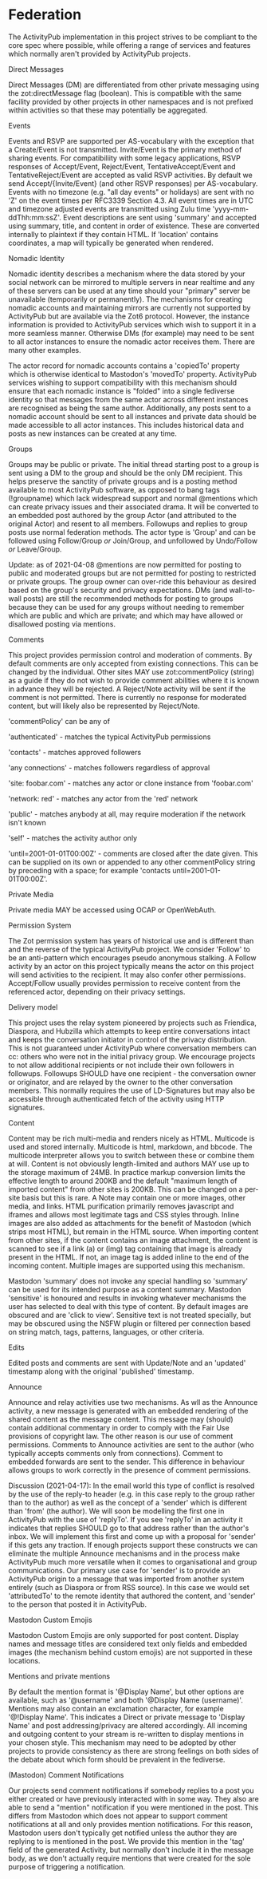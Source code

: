Federation
==========

The ActivityPub implementation in this project strives to be compliant to the core spec where possible, while offering a range of services and features which normally aren't provided by ActivityPub projects.


Direct Messages

Direct Messages (DM) are differentiated from other private messaging using the zot:directMessage flag (boolean). This is compatible with the same facility provided by other projects in other namespaces and is not prefixed within activities so that these may potentially be aggregated.

Events

Events and RSVP are supported per AS-vocabulary with the exception that a Create/Event is not transmitted. Invite/Event is the primary method of sharing events. For compatibiliity with some legacy applications, RSVP responses of Accept/Event, Reject/Event, TentativeAccept/Event and TentativeReject/Event are accepted as valid RSVP activities. By default we send Accept/{Invite/Event} (and other RSVP responses) per AS-vocabulary. Events with no timezone (e.g. "all day events" or holidays) are sent with no 'Z' on the event times per RFC3339 Section 4.3. All event times are in UTC and timezone adjusted events are transmitted using Zulu time 'yyyy-mm-ddThh:mm:ssZ'. Event descriptions are sent using 'summary' and accepted using summary, title, and content in order of existence. These are converted internally to plaintext if they contain HTML. If 'location' contains coordinates, a map will typically be generated when rendered. 


Nomadic Identity

Nomadic identity describes a mechanism where the data stored by your social network can be mirrored to multiple servers in near realtime and any of these servers can be used at any time should your "primary" server be unavailable (temporarily or permanently). The mechanisms for creating nomadic accounts and maintaining mirrors are currently not supported by ActivityPub but are available via the Zot6 protocol. However, the instance information is provided to ActivityPub services which wish to support it in a more seamless manner. Otherwise DMs (for example) may need to be sent to all actor instances to ensure the nomadic actor receives them. There are many other examples. 

The actor record for nomadic accounts contains a 'copiedTo' property which is otherwise identical to Mastodon's 'movedTo' property. ActivityPub services wishing to support compatibility with this mechanism should ensure that each nomadic instance is "folded" into a single fediverse identity so that messages from the same actor across different instances are recognised as being the same author. Additionally, any posts sent to a nomadic account should be sent to all instances and private data should be made accessible to all actor instances. This includes historical data and posts as new instances can be created at any time.  

Groups

Groups may be public or private. The initial thread starting post to a group is sent using a DM to the group and should be the only DM recipient. This helps preserve the sanctity of private groups and is a posting method available to most ActivityPub software, as opposed to bang tags (!groupname) which lack widespread support and normal @mentions which can create privacy issues and their associated drama.  It will be converted to an embedded post authored by the group Actor (and attributed to the original Actor) and resent to all members. Followups and replies to group posts use normal federation methods. The actor type is 'Group' and can be followed using Follow/Group *or* Join/Group, and unfollowed by Undo/Follow *or* Leave/Group.

Update: as of 2021-04-08 @mentions are now permitted for posting to public and moderated groups but are not permitted for posting to  restricted or private groups. The group owner can over-ride this behaviour as desired based on the group's security and privacy expectations. DMs (and wall-to-wall posts) are still the recommended methods for posting to groups because they can be used for any groups without needing to remember which are public and which are private; and which may have allowed or disallowed posting via mentions. 

Comments

This project provides permission control and moderation of comments. By default comments are only accepted from existing connections. This can be changed by the individual. Other sites MAY use zot:commentPolicy (string) as a guide if they do not wish to provide comment abilities where it is known in advance they will be rejected. A Reject/Note activity will be sent if the comment is not permitted. There is currently no response for moderated content, but will likely also be represented by Reject/Note.

'commentPolicy' can be any of

'authenticated' - matches the typical ActivityPub permissions

'contacts' - matches approved followers

'any connections' - matches followers regardless of approval

'site: foobar.com' - matches any actor or clone instance from 'foobar.com'

'network: red' - matches any actor from the 'red' network

'public' - matches anybody at all, may require moderation if the network isn't known

'self' - matches the activity author only

'until=2001-01-01T00:00Z' - comments are closed after the date given. This can be supplied on its own or appended to any other commentPolicy string by preceding with a space; for example 'contacts until=2001-01-01T00:00Z'.



Private Media

Private media MAY be accessed using OCAP or OpenWebAuth.


Permission System

The Zot permission system has years of historical use and is different than and the reverse of the typical ActivityPub project. We consider 'Follow' to be an anti-pattern which encourages pseudo anonymous stalking. A Follow activity by an actor on this project typically means the actor on this project will send activities to the recipient. It may also confer other permissions. Accept/Follow usually provides permission to receive content from the referenced actor, depending on their privacy settings. 


Delivery model

This project uses the relay system pioneered by projects such as Friendica, Diaspora, and Hubzilla which attempts to keep entire conversations intact and keeps the conversation initiator in control of the privacy distribution. This is not guaranteed under ActivityPub where conversation members can cc: others who were not in the initial privacy group. We encourage projects to not allow additional recipients or not include their own followers in followups. Followups SHOULD have one recipient - the conversation owner or originator, and are relayed by the owner to the other conversation members. This normally requires the use of LD-Signatures but may also be accessible through authenticated fetch of the activity using HTTP signatures. 

Content

Content may be rich multi-media and renders nicely as HTML. Multicode is used and stored internally. Multicode is html, markdown, and bbcode. The multicode interpreter allows you to switch between these or combine them at will. Content is not obviously length-limited and authors MAY use up to the storage maximum of 24MB. In practice markup conversion limits the effective length to around 200KB and the default "maximum length of imported content" from other sites is 200KB. This can be changed on a per-site basis but this is rare. A Note may contain one or more images, other media, and links. HTML purification primarily removes javascript and iframes and allows most legitimate tags and CSS styles through. Inline images are also added as attachments for the benefit of Mastodon (which strips most HTML), but remain in the HTML source. When importing content from other sites, if the content contains an image attachment, the content is scanned to see if a link (a) or (img) tag containing that image is already present in the HTML. If not, an image tag is added inline to the end of the incoming content. Multiple images are supported using this mechanism.

Mastodon 'summary' does not invoke any special handling so 'summary' can be used for its intended purpose as a content summary. Mastodon 'sensitive' is honoured and results in invoking whatever mechanisms the user has selected to deal with this type of content. By default images are obscured and are 'click to view'. Sensitive text is not treated specially, but may be obscured using the NSFW plugin or filtered per connection based on string match, tags, patterns, languages, or other criteria.

Edits

Edited posts and comments are sent with Update/Note and an 'updated' timestamp along with the original 'published' timestamp. 

Announce

Announce and relay activities use two mechanisms. As wll as the Announce activity, a new message is generated with an embedded rendering of the shared content as the message content. This message may (should) contain additional commentary in order to comply with the Fair Use provisions of copyright law. The other reason is our use of comment permissions. Comments to Announce activities are sent to the author (who typically accepts comments only from connections). Comment to embedded forwards are sent to the sender. This difference in behaviour allows groups to work correctly in the presence of comment permissions.

Discussion (2021-04-17): In the email world this type of conflict is resolved by the use of the reply-to header (e.g. in this case reply to the group rather than to the author) as well as the concept of a 'sender' which is different than 'from' (the author). We will soon be modelling the first one in ActivityPub with the use of 'replyTo'. If you see 'replyTo' in an activity it indicates that replies SHOULD go to that address rather than the author's inbox. We will implement this first and come up with a proposal for 'sender' if this gets any traction. If enough projects support these constructs we can eliminate the multiple Announce mechanisms and in the process make ActivityPub much more versatile when it comes to organisational and group communications. Our primary use case for 'sender' is to provide an ActivityPub origin to a message that was imported from another system entirely (such as Diaspora or from RSS source). In this case we would set 'attributedTo' to the remote identity that authored the content, and 'sender' to the person that posted it in ActivityPub. 

Mastodon Custom Emojis

Mastodon Custom Emojis are only supported for post content. Display names and message titles are considered text only fields and embedded images (the mechanism behind custom emojis) are not supported in these locations.


Mentions and private mentions

By default the mention format is '@Display Name', but other options are available, such as '@username' and both '@Display Name (username)'. Mentions may also contain an exclamation character, for example '@!Display Name'. This indicates a Direct or private message to 'Display Name' and post addressing/privacy are altered accordingly. All incoming and outgoing content to your stream is re-written to display mentions in your chosen style. This mechanism may need to be adopted by other projects to provide consistency as there are strong feelings on both sides of the debate about which form should be prevalent in the fediverse.  


(Mastodon) Comment Notifications

Our projects send comment notifications if somebody replies to a post you either created or have previously interacted with in some way. They also are able to send a "mention" notification if you were mentioned in the post. This differs from Mastodon which does not appear to support comment notifications at all and only provides mention notifications. For this reason, Mastodon users don't typically get notified unless the author they are replying to is mentioned in the post. We provide this mention in the 'tag' field of the generated Activity, but normally don't include it in the message body, as we don't actually require mentions that were created for the sole purpose of triggering a notification.


